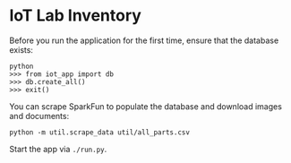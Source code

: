 # IoT Lab Inventory

Before you run the application for the first time, ensure that the database
exists:

```
python
>>> from iot_app import db
>>> db.create_all()
>>> exit()
```

You can scrape SparkFun to populate the database and download images and documents:

`python -m util.scrape_data util/all_parts.csv`

Start the app via `./run.py`.
